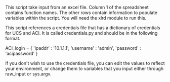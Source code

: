 This script take input from an excel file. Column 1 of the spreadsheet contains function names. The other rows contain information to populate variables within the script. You will need the xlrd module to run this.

This script references a credentials file that has a dictionary of credentials for UCS and ACI. It is called credentials.py and should be in the following format.

ACI_login = { 'ipaddr' : '10.1.1.1', 'username' : 'admin', 'password' : 'acipassword' }

If you don't wish to use the credentials file, you can edit the values to reflect your environment, or change them to variables that you input either through raw_input or sys.argv.
